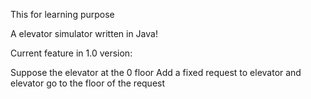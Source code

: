 This for learning purpose

A elevator simulator written in Java!

Current feature in 1.0 version:

Suppose the elevator at the 0 floor
Add a fixed request to elevator and elevator go to the floor of the request
